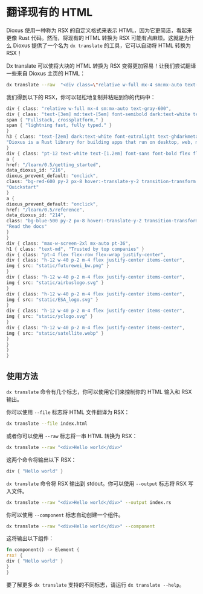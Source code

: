 # 翻译现有的 HTML

Dioxus 使用一种称为 RSX 的自定义格式来表示 HTML，因为它更简洁，看起来更像 Rust 代码。然而，将现有的 HTML 转换为 RSX 可能有点麻烦。这就是为什么 Dioxus 提供了一个名为 `dx translate` 的工具，它可以自动将 HTML 转换为 RSX！

Dx translate 可以使将大块的 HTML 转换为 RSX 变得更加容易！让我们尝试翻译一些来自 Dioxus 主页的 HTML：

```sh
dx translate --raw  "<div class=\"relative w-full mx-4 sm:mx-auto text-gray-600\"><div class=\"text-[3em] md:text-[5em] font-semibold dark:text-white text-ghdarkmetal font-sans py-12 flex flex-col\"><span>Fullstack, crossplatform,</span><span>lightning fast, fully typed.</span></div><h3 class=\"text-[2em] dark:text-white font-extralight text-ghdarkmetal pt-4 max-w-screen-md mx-auto\">Dioxus is a Rust library for building apps that run on desktop, web, mobile, and more.</h3><div class=\"pt-12 text-white text-[1.2em] font-sans font-bold flex flex-row justify-center space-x-4\"><a href=\"/learn/0.5/getting_started\" dioxus-prevent-default=\"onclick\" class=\"bg-red-600 py-2 px-8 hover:-translate-y-2 transition-transform duration-300\" data-dioxus-id=\"216\">Quickstart</a><a href=\"/learn/0.5/reference\" dioxus-prevent-default=\"onclick\" class=\"bg-blue-500 py-2 px-8 hover:-translate-y-2 transition-transform duration-300\" data-dioxus-id=\"214\">Read the docs</a></div><div class=\"max-w-screen-2xl mx-auto pt-36\"><h1 class=\"text-md\">Trusted by top companies</h1><div class=\"pt-4 flex flex-row flex-wrap justify-center\"><div class=\"h-12 w-40 bg-black p-2 m-4 flex justify-center items-center\"><img src=\"static/futurewei_bw.png\"></div><div class=\"h-12 w-40 bg-black p-2 m-4 flex justify-center items-center\"><img src=\"static/airbuslogo.svg\"></div><div class=\"h-12 w-40 bg-black p-2 m-4 flex justify-center items-center\"><img src=\"static/ESA_logo.svg\"></div><div class=\"h-12 w-40 bg-black p-2 m-4 flex justify-center items-center\"><img src=\"static/yclogo.svg\"></div><div class=\"h-12 w-40 bg-black p-2 m-4 flex justify-center items-center\"><img src=\"static/satellite.webp\"></div></div></div></div>"
```

我们得到以下的 RSX，你可以轻松地复制并粘贴到你的代码中：

```rs
div { class: "relative w-full mx-4 sm:mx-auto text-gray-600",
div { class: "text-[3em] md:text-[5em] font-semibold dark:text-white text-ghdarkmetal font-sans py-12 flex flex-col",
span { "Fullstack, crossplatform," }
span { "lightning fast, fully typed." }
}
h3 { class: "text-[2em] dark:text-white font-extralight text-ghdarkmetal pt-4 max-w-screen-md mx-auto",
"Dioxus is a Rust library for building apps that run on desktop, web, mobile, and more."
}
div { class: "pt-12 text-white text-[1.2em] font-sans font-bold flex flex-row justify-center space-x-4",
a {
href: "/learn/0.5/getting_started",
data_dioxus_id: "216",
dioxus_prevent_default: "onclick",
class: "bg-red-600 py-2 px-8 hover:-translate-y-2 transition-transform duration-300",
"Quickstart"
}
a {
dioxus_prevent_default: "onclick",
href: "/learn/0.5/reference",
data_dioxus_id: "214",
class: "bg-blue-500 py-2 px-8 hover:-translate-y-2 transition-transform duration-300",
"Read the docs"
}
}
div { class: "max-w-screen-2xl mx-auto pt-36",
h1 { class: "text-md", "Trusted by top companies" }
div { class: "pt-4 flex flex-row flex-wrap justify-center",
div { class: "h-12 w-40 p-2 m-4 flex justify-center items-center",
img { src: "static/futurewei_bw.png" }
}
div { class: "h-12 w-40 p-2 m-4 flex justify-center items-center",
img { src: "static/airbuslogo.svg" }
}
div { class: "h-12 w-40 p-2 m-4 flex justify-center items-center",
img { src: "static/ESA_logo.svg" }
}
div { class: "h-12 w-40 p-2 m-4 flex justify-center items-center",
img { src: "static/yclogo.svg" }
}
div { class: "h-12 w-40 p-2 m-4 flex justify-center items-center",
img { src: "static/satellite.webp" }
}
}
}
}
```

## 使用方法

`dx translate` 命令有几个标志，你可以使用它们来控制你的 HTML 输入和 RSX 输出。

你可以使用 `--file` 标志将 HTML 文件翻译为 RSX：

```sh
dx translate --file index.html
```

或者你可以使用 `--raw` 标志将一串 HTML 转换为 RSX：

```sh
dx translate --raw "<div>Hello world</div>"
```

这两个命令将输出以下 RSX：

```rs
div { "Hello world" }
```

`dx translate` 命令将 RSX 输出到 stdout。你可以使用 `--output` 标志将 RSX 写入文件。

```sh
dx translate --raw "<div>Hello world</div>" --output index.rs
```

你可以使用 `--component` 标志自动创建一个组件。

```sh
dx translate --raw "<div>Hello world</div>" --component
```

这将输出以下组件：

```rs
fn component() -> Element {
rsx! {
div { "Hello world" }
}
}
```

要了解更多 `dx translate` 支持的不同标志，请运行 `dx translate --help`。
